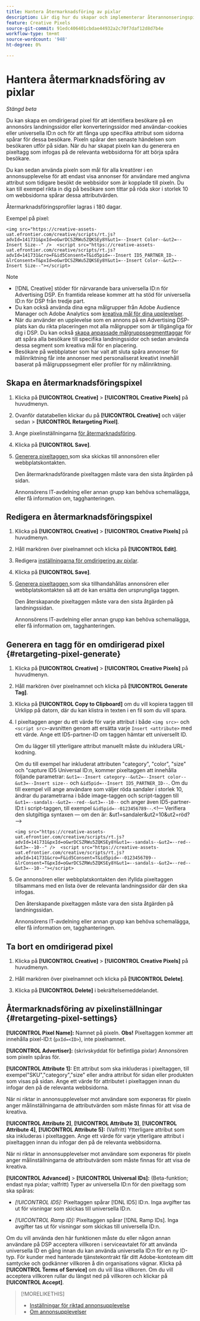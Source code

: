 ```yaml
---
title: Hantera återmarknadsföring av pixlar
description: Lär dig hur du skapar och implementerar återannonseringspixlar som ska användas som mål för annonsupplevelser.
feature: Creative Pixels
source-git-commit: 91edc406401cbdae44932a2c70f7daf12d8d7b4e
workflow-type: tm+mt
source-wordcount: '948'
ht-degree: 0%

---
```


# Hantera återmarknadsföring av pixlar

*Stängd beta*

<!-- Note to self: These aren't segments -- we don't create a pool of users. -->

Du kan skapa en omdirigerad pixel för att identifiera besökare på en annonsörs landningssidor eller konverteringssidor med användar-cookies eller universella ID:n och för att fånga upp specifika attribut som sidorna spårar för dessa besökare. Pixeln spårar den senaste händelsen som besökaren utför på sidan. När du har skapat pixeln kan du generera en pixeltagg som infogas på de relevanta webbsidorna för att börja spåra besökare.<!-- Note to self: surfer id=cookie or universal ID -->

Du kan sedan använda pixeln som mål för alla kreatörer i en annonsupplevelse för att endast visa annonser för användare med angivna attribut som tidigare besökt de webbsidor som är kopplade till pixeln. Du kan till exempel rikta in dig på besökare som tittar på röda skor i storlek 10 om webbsidorna spårar dessa attributvärden.<!-- better example? Make sure they match attribute examples below -->

Återmarknadsföringsprofiler lagras i 180 dagar.

Exempel på pixel:

```
<img src="https://creative-assets-uat.efrontier.com/creative/scripts/rt.js?advId=141731&pxId=oGwrDCSZRWu5ZQKSEy8Y&ut1=--Insert Color--&ut2=--Insert Size--" />  <script src="https://creative-assets-uat.efrontier.com/creative/scripts/rt.js?advId=141731&cro=F&id5Consent=T&id5pid=--Insert ID5_PARTNER_ID--&lrConsent=T&pxId=oGwrDCSZRWu5ZQKSEy8Y&ut1=--Insert Color--&ut2=--Insert Size--"></script>
```

>[!NOTE]
>
> * [!DNL Creative] stöder för närvarande bara universella ID:n för Advertising DSP. En framtida release kommer att ha stöd för universella ID:n för DSP från tredje part.<!-- Clarify this and reword as needed -->
>* Du kan också använda dina egna målgrupper från Adobe Audience Manager och Adobe Analytics som [kreativa mål för dina upplevelser](/help/creative/experiences/experience-settings-targeting.md).
>* När du använder en upplevelse som en annons på en Advertising DSP-plats kan du rikta placeringen mot alla målgrupper som är tillgängliga för dig i DSP. Du kan också [skapa anpassade målgruppssegmenttaggar](/help/dsp/audiences/custom-segment-create.md) för att spåra alla besökare till specifika landningssidor och sedan använda dessa segment som kreativa mål för en placering.
>* Besökare på webbplatser som har valt att sluta spåra annonser för målinriktning får inte annonser med personaliserat kreativt innehåll baserat på målgruppssegment eller profiler för ny målinriktning.

## Skapa en återmarknadsföringspixel

1. Klicka på **[!UICONTROL Creative]** > **[!UICONTROL Creative Pixels]** på huvudmenyn.

1. Ovanför datatabellen klickar du på **[!UICONTROL Creative]** och väljer sedan > **[!UICONTROL Retargeting Pixel]**.

1. Ange pixelinställningarna [för återmarknadsföring](#retargeting-pixel-settings).

1. Klicka på **[!UICONTROL Save]**.

1. [Generera pixeltaggen ](#retargeting-pixel-generate) som ska skickas till annonsören eller webbplatskontakten.

   Den återmarknadsförande pixeltaggen måste vara den sista åtgärden på sidan.<!-- verify here and below -->

   Annonsörens IT-avdelning eller annan grupp kan behöva schemalägga, eller få information om, tagghanteringen.

## Redigera en återmarknadsföringspixel

1. Klicka på **[!UICONTROL Creative]** > **[!UICONTROL Creative Pixels]** på huvudmenyn.

1. Håll markören över pixelnamnet och klicka på **[!UICONTROL Edit]**.

1. Redigera [inställningarna för omdirigering av pixlar](#retargeting-pixel-settings).

1. Klicka på **[!UICONTROL Save]**.

1. [Generera pixeltaggen ](#retargeting-pixel-generate) som ska tillhandahållas annonsören eller webbplatskontakten så att de kan ersätta den ursprungliga taggen.

   Den återskapande pixeltaggen måste vara den sista åtgärden på landningssidan.

   Annonsörens IT-avdelning eller annan grupp kan behöva schemalägga, eller få information om, tagghanteringen.

## Generera en tagg för en omdirigerad pixel {#retargeting-pixel-generate}

1. Klicka på **[!UICONTROL Creative]** > **[!UICONTROL Creative Pixels]** på huvudmenyn.

1. Håll markören över pixelnamnet och klicka på **[!UICONTROL Generate Tag]**.

1. Klicka på **[!UICONTROL Copy to Clipboard]** om du vill kopiera taggen till Urklipp på datorn, där du kan klistra in texten i en fil som du vill spara.

1. I pixeltaggen anger du ett värde för varje attribut i både `<img src>`- och `<script src>`-avsnitten genom att ersätta varje `Insert <attribute>` med ett värde. Ange ett ID5-partner-ID om taggen hämtar ett universellt ID.

   Om du lägger till ytterligare attribut manuellt måste du inkludera URL-kodning.

   Om du till exempel har inkluderat attributen &quot;category&quot;, &quot;color&quot;, &quot;size&quot; och &quot;capture ID5 Universal ID:n, kommer pixeltaggen att innehålla följande parametrar: `&ut1=--Insert category--&ut2=--Insert color--&ut3=--Insert size--` och `&id5pid=--Insert ID5_PARTNER_ID--`. Om du till exempel vill ange användare som väljer röda sandaler i storlek 10, ändrar du parametrarna i både image-taggen och script-taggen till `&ut1=--sandals--&ut2=--red--&ut3=--10--` och anger även ID5-partner-ID:t i script-taggen, till exempel `&id5pid=--0123456789--`.&lt;!— Verifiera den slutgiltiga syntaxen — om den är: &amp;ut1=sandaler&amp;ut2=10&amp;ut2=röd? —>

   `<img src="https://creative-assets-uat.efrontier.com/creative/scripts/rt.js?advId=141731&pxId=oGwrDCSZRWu5ZQKSEy8Y&ut1=--sandals--&ut2=--red--&ut3=--10--" />  <script src="https://creative-assets-uat.efrontier.com/creative/scripts/rt.js?advId=141731&cro=F&id5Consent=T&id5pid=--0123456789--&lrConsent=T&pxId=oGwrDCSZRWu5ZQKSEy8Y&ut1=--sandals--&ut2=--red--&ut3=--10--"></script>`

1. Ge annonsören eller webbplatskontakten den ifyllda pixeltaggen tillsammans med en lista över de relevanta landningssidor där den ska infogas.

   Den återskapande pixeltaggen måste vara den sista åtgärden på landningssidan.

   Annonsörens IT-avdelning eller annan grupp kan behöva schemalägga, eller få information om, tagghanteringen.

## Ta bort en omdirigerad pixel

1. Klicka på **[!UICONTROL Creative]** > **[!UICONTROL Creative Pixels]** på huvudmenyn.

1. Håll markören över pixelnamnet och klicka på **[!UICONTROL Delete]**.

1. Klicka på **[!UICONTROL Delete]** i bekräftelsemeddelandet.

## Återmarknadsföring av pixelinställningar {#retargeting-pixel-settings}

**[!UICONTROL Pixel Name]:** Namnet på pixeln. **Obs!** Pixeltaggen kommer att innehålla pixel-ID:t (`pxId=<ID>`), inte pixelnamnet.

**[!UICONTROL Advertiser]:** (skrivskyddat för befintliga pixlar) Annonsören som pixeln spåras för.

**[!UICONTROL Attribute 1]:** Ett attribut som ska inkluderas i pixeltaggen, till exempel&quot;SKU&quot;,&quot;category&quot;,&quot;size&quot; eller andra attribut för sidan eller produkten som visas på sidan. Ange ett värde för attributet i pixeltaggen innan du infogar den på de relevanta webbsidorna.

När ni riktar in annonsupplevelser mot användare som exponeras för pixeln anger målinställningarna de attributvärden som måste finnas för att visa de kreativa.

**[!UICONTROL Attribute 2]**, **[!UICONTROL Attribute 3]**, **[!UICONTROL Attribute 4]**, **[!UICONTROL Attribute 5]:** (Valfritt) Ytterligare attribut som ska inkluderas i pixeltaggen. Ange ett värde för varje ytterligare attribut i pixeltaggen innan du infogar den på de relevanta webbsidorna.

När ni riktar in annonsupplevelser mot användare som exponeras för pixeln anger målinställningarna de attributvärden som måste finnas för att visa de kreativa.

**[!UICONTROL Advanced]** > **[!UICONTROL Universal IDs]:** (Beta-funktion; endast nya pixlar; valfritt) Typer av universella ID:n för den pixeltagg som ska spåras:

* *[!UICONTROL ID5]:* Pixeltaggen spårar [!DNL ID5] ID:n. Inga avgifter tas ut för visningar som skickas till universella ID:n.

* *[!UICONTROL Ramp ID]:* Pixeltaggen spårar [!DNL Ramp IDs]. Inga avgifter tas ut för visningar som skickas till universella ID:n.

Om du vill använda den här funktionen måste du eller någon annan användare på DSP acceptera villkoren i serviceavtalet för att använda universella ID en gång innan du kan använda universella ID:n för en ny ID-typ. För kunder med hanterade tjänstekontrakt får ditt Adobe-kontoteam ditt samtycke och godkänner villkoren å din organisations vägnar. Klicka på **[!UICONTROL Terms of Service]** om du vill läsa villkoren. Om du vill acceptera villkoren rullar du längst ned på villkoren och klickar på **[!UICONTROL Accept]**.

>[!MORELIKETHIS]
>
>* [Inställningar för riktad annonsupplevelse](/help/creative/experiences/experience-settings-targeting.md)
>* [Om annonsupplevelser](/help/creative/experiences/experience-about.md)
